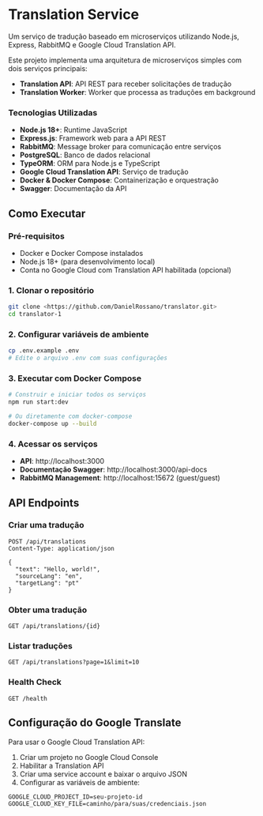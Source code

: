 # Translation Service

Um serviço de tradução baseado em microserviços utilizando Node.js, Express, RabbitMQ e Google Cloud Translation API.

Este projeto implementa uma arquitetura de microserviços simples com dois serviços principais:

- **Translation API**: API REST para receber solicitações de tradução
- **Translation Worker**: Worker que processa as traduções em background

### Tecnologias Utilizadas

- **Node.js 18+**: Runtime JavaScript
- **Express.js**: Framework web para a API REST
- **RabbitMQ**: Message broker para comunicação entre serviços
- **PostgreSQL**: Banco de dados relacional
- **TypeORM**: ORM para Node.js e TypeScript
- **Google Cloud Translation API**: Serviço de tradução
- **Docker & Docker Compose**: Containerização e orquestração
- **Swagger**: Documentação da API

## Como Executar

### Pré-requisitos

- Docker e Docker Compose instalados
- Node.js 18+ (para desenvolvimento local)
- Conta no Google Cloud com Translation API habilitada (opcional)

### 1. Clonar o repositório

```bash
git clone <https://github.com/DanielRossano/translator.git>
cd translator-1
```

### 2. Configurar variáveis de ambiente

```bash
cp .env.example .env
# Edite o arquivo .env com suas configurações
```

### 3. Executar com Docker Compose

```bash
# Construir e iniciar todos os serviços
npm run start:dev

# Ou diretamente com docker-compose
docker-compose up --build
```

### 4. Acessar os serviços

- **API**: http://localhost:3000
- **Documentação Swagger**: http://localhost:3000/api-docs
- **RabbitMQ Management**: http://localhost:15672 (guest/guest)

##  API Endpoints

### Criar uma tradução

```http
POST /api/translations
Content-Type: application/json

{
  "text": "Hello, world!",
  "sourceLang": "en",
  "targetLang": "pt"
}
```

### Obter uma tradução

```http
GET /api/translations/{id}
```

### Listar traduções

```http
GET /api/translations?page=1&limit=10
```

### Health Check

```http
GET /health
```

## Configuração do Google Translate

Para usar o Google Cloud Translation API:

1. Criar um projeto no Google Cloud Console
2. Habilitar a Translation API
3. Criar uma service account e baixar o arquivo JSON
4. Configurar as variáveis de ambiente:

```env
GOOGLE_CLOUD_PROJECT_ID=seu-projeto-id
GOOGLE_CLOUD_KEY_FILE=caminho/para/suas/credenciais.json
```